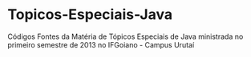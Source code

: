 Topicos-Especiais-Java
======================

Códigos Fontes da Matéria de Tópicos Especiais de Java ministrada no primeiro semestre de 2013 no IFGoiano - Campus Urutaí